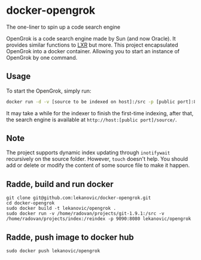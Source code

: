 # docker-opengrok

The one-liner to spin up a code search engine

OpenGrok is a code search engine made by Sun (and now Oracle). It provides
similar functions to [LXR](http://lxr.linux.no/) but more. This project
encapsulated OpenGrok into a docker container. Allowing you to start an
instance of OpenGrok by one command.

## Usage

To start the OpenGrok, simply run:

```sh
docker run -d -v [source to be indexed on host]:/src -p [public port]:8080 steinwaywhw/opengrok
```

It may take a while for the indexer to finish the first-time indexing, after
that, the search engine is available at `http://host:[public port]/source/`.

## Note

The project supports dynamic index updating through `inotifywait` recursively on the source folder. However, `touch` doesn't help. You should add or delete or modify the content of some source file to make it happen.

## Radde, build and run docker
```
git clone git@github.com:lekanovic/docker-opengrok.git
cd docker-opengrok
sudo docker build -t lekanovic/opengrok .
sudo docker run -v /home/radovan/projects/git-1.9.1:/src -v /home/radovan/projects/index:/reindex -p 9090:8080 lekanovic/opengrok
```
## Radde, push image to docker hub
```
sudo docker push lekanovic/opengrok
```
